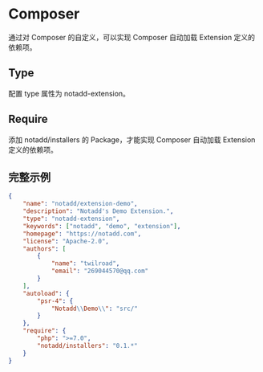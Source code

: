 # Composer

通过对 Composer 的自定义，可以实现 Composer 自动加载 Extension 定义的依赖项。

## Type

配置 type 属性为 notadd-extension。

## Require

添加 notadd/installers 的 Package，才能实现 Composer 自动加载 Extension 定义的依赖项。

## 完整示例

```json
{
    "name": "notadd/extension-demo",
    "description": "Notadd's Demo Extension.",
    "type": "notadd-extension",
    "keywords": ["notadd", "demo", "extension"],
    "homepage": "https://notadd.com",
    "license": "Apache-2.0",
    "authors": [
        {
            "name": "twilroad",
            "email": "269044570@qq.com"
        }
    ],
    "autoload": {
        "psr-4": {
            "Notadd\\Demo\\": "src/"
        }
    },
    "require": {
        "php": ">=7.0",
        "notadd/installers": "0.1.*"
    }
}
```
